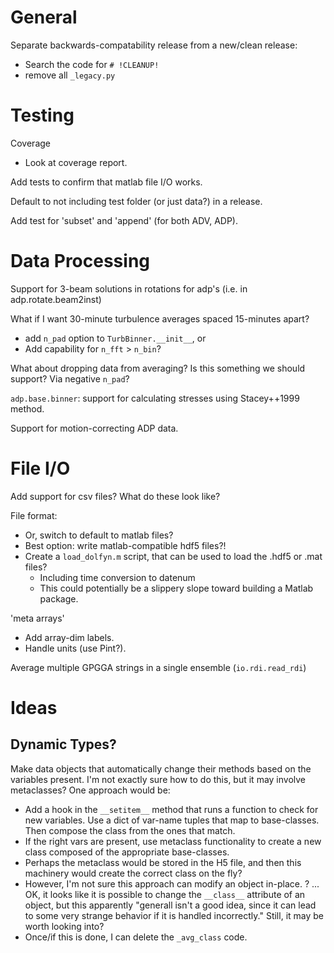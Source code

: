 General
=======

Separate backwards-compatability release from a new/clean release:

- Search the code for `# !CLEANUP!`
- remove all `_legacy.py`

Testing
======

Coverage
- Look at coverage report.

Add tests to confirm that matlab file I/O works.

Default to not including test folder (or just data?) in a release.

Add test for 'subset' and 'append' (for both ADV, ADP).

Data Processing
=============

Support for 3-beam solutions in rotations for adp's (i.e. in adp.rotate.beam2inst)

What if I want 30-minute turbulence averages spaced 15-minutes apart?
  - add `n_pad` option to `TurbBinner.__init__`, or
  - Add capability for `n_fft` > `n_bin`?

What about dropping data from averaging? Is this something we should support? Via negative `n_pad`?

``adp.base.binner``: support for calculating stresses using Stacey++1999 method.

Support for motion-correcting ADP data.


File I/O
======

Add support for csv files? What do these look like?

File format:
- Or, switch to default to matlab files?
- Best option: write matlab-compatible hdf5 files?!
- Create a `load_dolfyn.m` script, that can be used to load the .hdf5 or .mat files?
  - Including time conversion to datenum
  - This could potentially be a slippery slope toward building a Matlab package.

'meta arrays'
- Add array-dim labels.
- Handle units (use Pint?).

Average multiple GPGGA strings in a single ensemble (`io.rdi.read_rdi`)

Ideas
=====

Dynamic Types?
-------------

Make data objects that automatically change their methods based on the variables present. I'm not exactly sure how to do this, but it may involve metaclasses? One approach would be:
- Add a hook in the `__setitem__` method that runs a function to check for new variables. Use a dict of var-name tuples that map to base-classes. Then compose the class from the ones that match.
- If the right vars are present, use metaclass functionality to create a new class composed of the appropriate base-classes.
- Perhaps the metaclass would be stored in the H5 file, and then this machinery would create the correct class on the fly?
- However, I'm not sure this approach can modify an object in-place. ? ... OK, it looks like it is possible to change the `__class__` attribute of an object, but this apparently "generall isn't a good idea, since it can lead to some very strange behavior if it is handled incorrectly." Still, it may be worth looking into?
- Once/if this is done, I can delete the `_avg_class` code.

